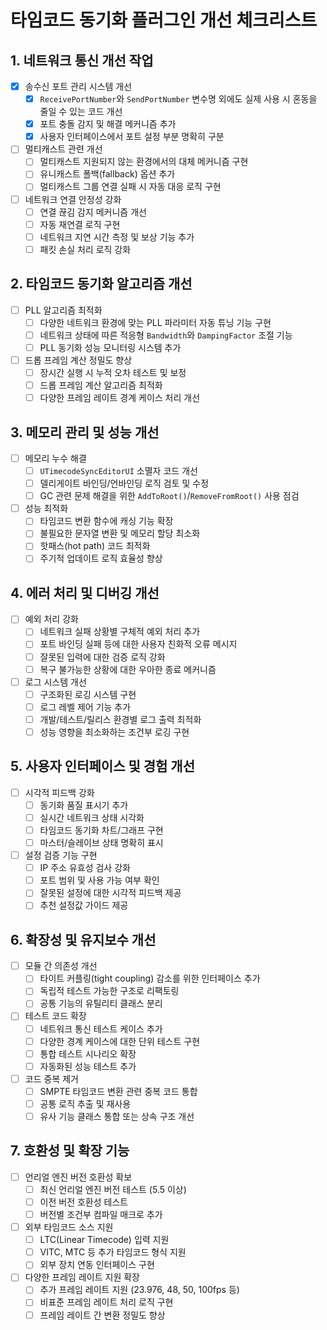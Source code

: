 # 타임코드 동기화 플러그인 개선 체크리스트

## 1. 네트워크 통신 개선 작업

- [x] 송수신 포트 관리 시스템 개선
  - [x] `ReceivePortNumber`와 `SendPortNumber` 변수명 외에도 실제 사용 시 혼동을 줄일 수 있는 코드 개선
  - [x] 포트 충돌 감지 및 해결 메커니즘 추가
  - [x] 사용자 인터페이스에서 포트 설정 부분 명확히 구분

- [ ] 멀티캐스트 관련 개선
  - [ ] 멀티캐스트 지원되지 않는 환경에서의 대체 메커니즘 구현
  - [ ] 유니캐스트 폴백(fallback) 옵션 추가
  - [ ] 멀티캐스트 그룹 연결 실패 시 자동 대응 로직 구현

- [ ] 네트워크 연결 안정성 강화
  - [ ] 연결 끊김 감지 메커니즘 개선
  - [ ] 자동 재연결 로직 구현
  - [ ] 네트워크 지연 시간 측정 및 보상 기능 추가
  - [ ] 패킷 손실 처리 로직 강화

## 2. 타임코드 동기화 알고리즘 개선

- [ ] PLL 알고리즘 최적화
  - [ ] 다양한 네트워크 환경에 맞는 PLL 파라미터 자동 튜닝 기능 구현
  - [ ] 네트워크 상태에 따른 적응형 `Bandwidth`와 `DampingFactor` 조절 기능
  - [ ] PLL 동기화 성능 모니터링 시스템 추가

- [ ] 드롭 프레임 계산 정밀도 향상
  - [ ] 장시간 실행 시 누적 오차 테스트 및 보정
  - [ ] 드롭 프레임 계산 알고리즘 최적화
  - [ ] 다양한 프레임 레이트 경계 케이스 처리 개선

## 3. 메모리 관리 및 성능 개선

- [ ] 메모리 누수 해결
  - [ ] `UTimecodeSyncEditorUI` 소멸자 코드 개선
  - [ ] 델리게이트 바인딩/언바인딩 로직 검토 및 수정
  - [ ] GC 관련 문제 해결을 위한 `AddToRoot()`/`RemoveFromRoot()` 사용 점검

- [ ] 성능 최적화
  - [ ] 타임코드 변환 함수에 캐싱 기능 확장
  - [ ] 불필요한 문자열 변환 및 메모리 할당 최소화
  - [ ] 핫패스(hot path) 코드 최적화
  - [ ] 주기적 업데이트 로직 효율성 향상

## 4. 에러 처리 및 디버깅 개선

- [ ] 예외 처리 강화
  - [ ] 네트워크 실패 상황별 구체적 예외 처리 추가
  - [ ] 포트 바인딩 실패 등에 대한 사용자 친화적 오류 메시지
  - [ ] 잘못된 입력에 대한 검증 로직 강화
  - [ ] 복구 불가능한 상황에 대한 우아한 종료 메커니즘

- [ ] 로그 시스템 개선
  - [ ] 구조화된 로깅 시스템 구현
  - [ ] 로그 레벨 제어 기능 추가
  - [ ] 개발/테스트/릴리스 환경별 로그 출력 최적화
  - [ ] 성능 영향을 최소화하는 조건부 로깅 구현

## 5. 사용자 인터페이스 및 경험 개선

- [ ] 시각적 피드백 강화
  - [ ] 동기화 품질 표시기 추가
  - [ ] 실시간 네트워크 상태 시각화
  - [ ] 타임코드 동기화 차트/그래프 구현
  - [ ] 마스터/슬레이브 상태 명확히 표시

- [ ] 설정 검증 기능 구현
  - [ ] IP 주소 유효성 검사 강화
  - [ ] 포트 범위 및 사용 가능 여부 확인
  - [ ] 잘못된 설정에 대한 시각적 피드백 제공
  - [ ] 추천 설정값 가이드 제공

## 6. 확장성 및 유지보수 개선

- [ ] 모듈 간 의존성 개선
  - [ ] 타이트 커플링(tight coupling) 감소를 위한 인터페이스 추가
  - [ ] 독립적 테스트 가능한 구조로 리팩토링
  - [ ] 공통 기능의 유틸리티 클래스 분리

- [ ] 테스트 코드 확장
  - [ ] 네트워크 통신 테스트 케이스 추가
  - [ ] 다양한 경계 케이스에 대한 단위 테스트 구현
  - [ ] 통합 테스트 시나리오 확장
  - [ ] 자동화된 성능 테스트 추가

- [ ] 코드 중복 제거
  - [ ] SMPTE 타임코드 변환 관련 중복 코드 통합
  - [ ] 공통 로직 추출 및 재사용
  - [ ] 유사 기능 클래스 통합 또는 상속 구조 개선

## 7. 호환성 및 확장 기능

- [ ] 언리얼 엔진 버전 호환성 확보
  - [ ] 최신 언리얼 엔진 버전 테스트 (5.5 이상)
  - [ ] 이전 버전 호환성 테스트
  - [ ] 버전별 조건부 컴파일 매크로 추가

- [ ] 외부 타임코드 소스 지원
  - [ ] LTC(Linear Timecode) 입력 지원
  - [ ] VITC, MTC 등 추가 타임코드 형식 지원
  - [ ] 외부 장치 연동 인터페이스 구현

- [ ] 다양한 프레임 레이트 지원 확장
  - [ ] 추가 프레임 레이트 지원 (23.976, 48, 50, 100fps 등)
  - [ ] 비표준 프레임 레이트 처리 로직 구현
  - [ ] 프레임 레이트 간 변환 정밀도 향상
